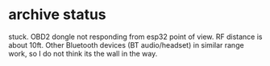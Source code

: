 # archive status

stuck. OBD2 dongle not responding from esp32 point of view. RF distance is about 10ft.
Other Bluetooth devices (BT audio/headset) in similar range work, so I do not think its the wall in the way.
